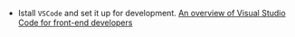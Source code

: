 * Istall `VSCode` and set it up for development. [An overview of Visual Studio Code for front-end developers](https://medium.freecodecamp.org/an-overview-of-visual-studio-code-for-front-end-developers-49a4aa0771fb)